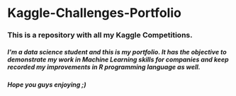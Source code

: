 # Kaggle-Challenges-Portfolio

### This is a repository with all my Kaggle Competitions.

##### I'm a data science student and this is my portfolio. It has the objective to demonstrate my work in Machine Learning skills for companies and keep recorded my improvements in R programming language as well. 

##### Hope you guys enjoying ;)
